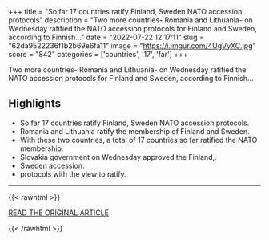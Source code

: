 +++
title = "So far 17 countries ratify Finland, Sweden NATO accession protocols"
description = "Two more countries- Romania and Lithuania- on Wednesday ratified the NATO accession protocols for Finland and Sweden, according to Finnish..."
date = "2022-07-22 12:17:11"
slug = "62da9522236f1b2b69e6fa11"
image = "https://i.imgur.com/4UgVyXC.jpg"
score = "842"
categories = ['countries', '17', 'far']
+++

Two more countries- Romania and Lithuania- on Wednesday ratified the NATO accession protocols for Finland and Sweden, according to Finnish...

## Highlights

- So far 17 countries ratify Finland, Sweden NATO accession protocols.
- Romania and Lithuania ratify the membership of Finland and Sweden.
- With these two countries, a total of 17 countries so far ratified the NATO membership.
- Slovakia government on Wednesday approved the Finland,.
- Sweden accession.
- protocols with the view to ratify.

---

{{< rawhtml >}}
  <p class="article-category">
    <a target="_blank" href="https://www.dailyfinland.fi/national/28216/So-far-17-countries-ratify-Finland-Sweden-NATO-accession-protocols">READ THE ORIGINAL ARTICLE</a>
  </p>
{{< /rawhtml >}}

